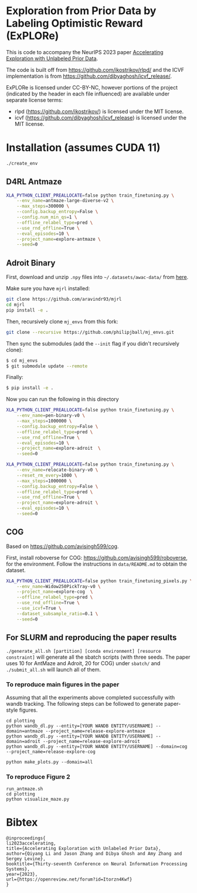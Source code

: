 # Exploration from Prior Data by Labeling Optimistic Reward (ExPLORe)

This is code to accompany the NeurIPS 2023 paper [Accelerating Exploration with Unlabeled Prior Data](https://arxiv.org/abs/2311.05067).

The code is built off from https://github.com/ikostrikov/rlpd/ and the ICVF implementation is from https://github.com/dibyaghosh/icvf_release/.

ExPLORe is licensed under CC-BY-NC, however portions of the project (indicated by the header in each file influenced) are available under separate license terms: 
- rlpd (https://github.com/ikostrikov/) is licensed under the MIT license.
- icvf (https://github.com/dibyaghosh/icvf_release) is licensed under the MIT license.

# Installation (assumes CUDA 11)

```bash
./create_env
```

## D4RL Antmaze
```bash
XLA_PYTHON_CLIENT_PREALLOCATE=false python train_finetuning.py \
    --env_name=antmaze-large-diverse-v2 \
    --max_steps=300000 \
    --config.backup_entropy=False \
    --config.num_min_qs=1 \
    --offline_relabel_type=pred \
    --use_rnd_offline=True \
    --eval_episodes=10 \
    --project_name=explore-antmaze \
    --seed=0
```

## Adroit Binary

First, download and unzip `.npy` files into `~/.datasets/awac-data/` from [here](https://drive.google.com/file/d/1SsVaQKZnY5UkuR78WrInp9XxTdKHbF0x/view).

Make sure you have `mjrl` installed:
```bash
git clone https://github.com/aravindr93/mjrl
cd mjrl
pip install -e .
```

Then, recursively clone `mj_envs` from this fork:
```bash
git clone --recursive https://github.com/philipjball/mj_envs.git
```

Then sync the submodules (add the `--init` flag if you didn't recursively clone):
```bash
$ cd mj_envs  
$ git submodule update --remote
```

Finally:
```bash
$ pip install -e .
```

Now you can run the following in this directory
```bash
XLA_PYTHON_CLIENT_PREALLOCATE=false python train_finetuning.py \
    --env_name=pen-binary-v0 \
    --max_steps=1000000 \
    --config.backup_entropy=False \
    --offline_relabel_type=pred \
    --use_rnd_offline=True \
    --eval_episodes=10 \
    --project_name=explore-adroit  \
    --seed=0
```

```bash
XLA_PYTHON_CLIENT_PREALLOCATE=false python train_finetuning.py \
    --env_name=relocate-binary-v0 \
    --reset_rm_every=1000 \
    --max_steps=1000000 \
    --config.backup_entropy=False \
    --offline_relabel_type=pred \
    --use_rnd_offline=True \
    --project_name=explore-adroit \
    --eval_episodes=10 \
    --seed=0
```

## COG
Based on https://github.com/avisingh599/cog. 

First, install roboverse for COG: https://github.com/avisingh599/roboverse, for the environment. Follow the instructions in `data/README.md` to obtain the dataset.

```bash
XLA_PYTHON_CLIENT_PREALLOCATE=false python train_finetuning_pixels.py \
    --env_name=Widow250PickTray-v0 \
    --project_name=explore-cog  \
    --offline_relabel_type=pred \
    --use_rnd_offline=True \
    --use_icvf=True \
    --dataset_subsample_ratio=0.1 \
    --seed=0
```

## For SLURM and reproducing the paper results

`./generate_all.sh [partition] [conda environment] [resource constraint]` will generate all the sbatch scripts (with three seeds. The paper uses 10 for AntMaze and Adroit, 20 for COG) under `sbatch/` and `./submit_all.sh` will launch all of them.

### To reproduce main figures in the paper
Assuming that all the experiments above completed successfully with wandb tracking. The following steps can be followed to generate paper-style figures. 
```
cd plotting
python wandb_dl.py --entity=[YOUR WANDB ENTITY/USERNAME] --domain=antmaze --project_name=release-explore-antmaze
python wandb_dl.py --entity=[YOUR WANDB ENTITY/USERNAME] --domain=adroit --project_name=release-explore-adroit
python wandb_dl.py --entity=[YOUR WANDB ENTITY/USERNAME] --domain=cog --project_name=release-explore-cog

python make_plots.py --domain=all
```

### To reproduce Figure 2
```
run_antmaze.sh
cd plotting
python visualize_maze.py
```

# Bibtex
```
@inproceedings{
li2023accelerating,
title={Accelerating Exploration with Unlabeled Prior Data},
author={Qiyang Li and Jason Zhang and Dibya Ghosh and Amy Zhang and Sergey Levine},
booktitle={Thirty-seventh Conference on Neural Information Processing Systems},
year={2023},
url={https://openreview.net/forum?id=Itorzn4Kwf}
}
```
